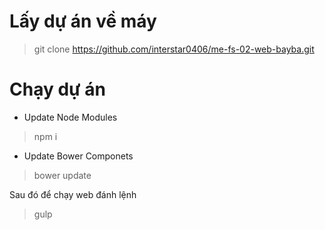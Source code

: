 # Lấy dự án về máy 
> git clone https://github.com/interstar0406/me-fs-02-web-bayba.git
# Chạy dự án
- Update Node Modules
> npm i 

- Update Bower Componets
> bower update 

Sau đó để chạy web đánh lệnh 
> gulp
